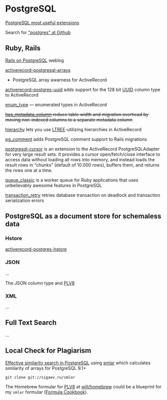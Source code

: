 # PostgreSQL

[PostgreSQL most useful extensions](http://railsware.com/blog/2012/04/23/postgresql-most-useful-extensions/)

Search for
["postgres" at Github](https://github.com/search?q=postgres&repo=&langOverride=&start_value=1&type=Repositories&language=Ruby)

## Ruby, Rails ##

[Rails on PostgreSQL](http://railsonpostgresql.com/) weblog

[activerecord-postgresql-arrays](https://github.com/funny-falcon/activerecord-postgresql-arrays)
- PostgreSQL array awarness for ActiveRecord

[activerecord-postgres-uuid](https://github.com/ivanvanderbyl/activerecord-postgres-uuid)
adds support for the 128 bit [UUID](http://www.postgresql.org/docs/current/static/uuid-ossp.html)
column type to ActiveRecord

[enum_type](https://github.com/RISCfuture/enum_type)
— enumerated types in ActiveRecord

<del>[has\_metadata\_column](https://github.com/RISCfuture/has_metadata_column)
reduce table width and migration overhead by moving non-indexed columns to a
separate metadata column</del>

[hierarchy](https://github.com/RISCfuture/hierarchy) lets you use
[LTREE](http://www.postgresql.org/docs/current/static/ltree.html)-utilizing hierarchies in ActiveRecord

[pg_comment](https://github.com/albertosaurus/pg_comment)
adds PostgreSQL comment support to Rails migrations

[postgresql-cursor](https://github.com/afair/postgresql-cursor) is an extension
to the ActiveRecord PostgreSQLAdapter for very large result sets. It provides a
cursor open/fetch/close interface to access data without loading all rows into
memory, and instead loads the result rows in “chunks” (default of 10.000 rows),
buffers them, and returns the rows one at a time.

[queue_classic](https://github.com/ryandotsmith/queue_classic)
is a worker queue for Ruby applications that uses unbelievably awesome features in PostgreSQL

[transaction_retry](https://github.com/qertoip/transaction_retry) retries
database transaction on deadlock and transaction serialization errors

## PostgreSQL as a document store for schemaless data ##

### Hstore ###

[activerecord-postgres-hstore](https://github.com/softa/activerecord-postgres-hstore)

### JSON ###

…

The JSON column type and [PLV8](https://code.google.com/p/plv8js/)

### XML ###

…

## Full Text Search ##

…

## Local Check for Plagiarism ##

[Effective similarity search in PostgreSQL](http://railsware.com/blog/2012/05/10/effective-similarity-search-in-postgresql/)
using
[smlar](http://sigaev.ru/git/gitweb.cgi?p=smlar.git;a=blob;hb=HEAD;f=README)
which calculates similarity of arrays for PostgreSQL 9.1+

    git clone git://sigaev.ru/smlar

The Homebrew formular for [PLV8](https://code.google.com/p/plv8js/) at
[will/homebrew](https://github.com/will/homebrew/commit/0053e3b78bf36d20822a6da966064c905bb3c4b4)
could be a blueprint for my `smlar` formular
([Formula Cookbook](https://github.com/mxcl/homebrew/wiki/Formula-Cookbook)).
